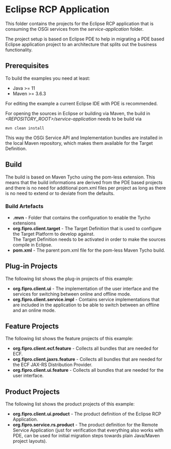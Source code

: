 # Eclipse RCP Application

This folder contains the projects for the Eclipse RCP application that is consuming the OSGi services from the _service-application_ folder.

The project setup is based on Eclipse PDE to help in migrating a PDE based Eclipse application project to an architecture that splits out the business functionality.

## Prerequisites

To build the examples you need at least:
- Java  >= 11
- Maven >= 3.6.3

For editing the example a current Eclipse IDE with PDE is recommended.

For opening the sources in Eclipse or building via Maven, the build in _<REPOSITORY_ROOT>/service-application_ needs to be build via

    mvn clean install
	
This way the OSGi Service API and Implementation bundles are installed in the local Maven repository, which makes them available for the Target Definition.

## Build

The build is based on Maven Tycho using the pom-less extension. This means that the build informations are derived from the PDE based projects and there is no need for 
additional pom.xml files per project as long as there is no need to extend or to deviate from the defaults.

### Build Artefacts

- **.mvn** - Folder that contains the configuration to enable the Tycho extensions
- **org.fipro.client.target** - The Target Definition that is used to configure the Target Platform to develop against.  
The Target Definition needs to be activated in order to make the sources compile in Eclipse.
- **pom.xml** - The parent pom.xml file for the pom-less Maven Tycho build.


## Plug-in Projects

The following list shows the plug-in projects of this example:
* __org.fipro.client.ui__ - The implementation of the user interface and the services for switching between online and offline mode.
* __org.fipro.client.service.impl__ - Contains service implementations that are included in the application to be able to switch between an offline and an online mode.

## Feature Projects

The following list shows the feature projects of this example:
* __org.fipro.client.ecf.feature__ - Collects all bundles that are needed for ECF.
* __org.fipro.client.jaxrs.feature__ - Collects all bundles that are needed for the ECF JAX-RS Distribution Provider.
* __org.fipro.client.ui.feature__ - Collects all bundles that are needed for the user interface.

## Product Projects

The following list shows the product projects of this example:
* __org.fipro.client.ui.product__ - The product definition of the Eclipse RCP Application.
* __org.fipro.service.rs.product__ - The product definition for the Remote Service Application (just for verification that everything also works with PDE, can be used for initial migration steps towards plain Java/Maven project layouts). 
